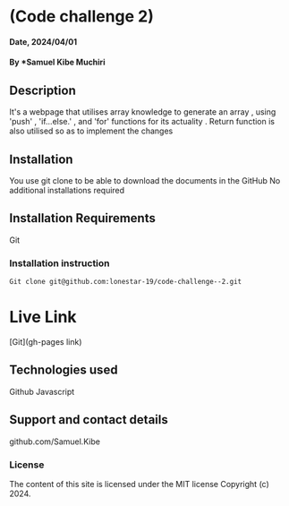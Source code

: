 # (Code challenge 2)

#### Date, 2024/04/01

#### By *Samuel Kibe Muchiri

## Description
It's a webpage that utilises array knowledge to generate an array , using 'push' , 'if...else.' , and 'for' functions for its actuality .
Return function is also utilised so as to implement the changes 

## Installation
You use git clone to be able to download the documents in the GitHub
No additional installations required 

## Installation Requirements
Git

### Installation instruction
```
Git clone git@github.com:lonestar-19/code-challenge--2.git
```

# Live Link
[Git](gh-pages link)

## Technologies used
Github
Javascript

## Support and contact details
github.com/Samuel.Kibe

### License
The content of this site is licensed under the MIT license
Copyright (c) 2024.
